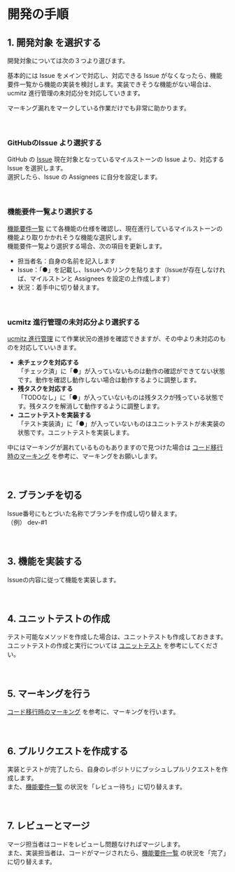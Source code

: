 # 開発の手順

## 1. 開発対象 を選択する

開発対象については次の３つより選びます。  

基本的には Issue をメインで対応し、対応できる Issue がなくなったら、機能要件一覧から機能の実装を検討します。実装できそうな機能がない場合は、ucmitz 進行管理の未対応分を対応していきます。

マーキング漏れをマークしている作業だけでも非常に助かります。

　
### GitHubのIssue より選択する
GitHub の [Issue](https://github.com/baserproject/ucmitz/issues) 現在対象となっているマイルストーンの Issue より、対応する Issue を選択します。  
選択したら、Issue の Assignees に自分を設定します。

　
### 機能要件一覧より選択する
[機能要件一覧](https://docs.google.com/spreadsheets/d/1YT5PuZQdDNU0wrZdqYbh74KuLSw1SIt4_EKwPWOfDKA/edit#gid=0) にて各機能の仕様を確認し、現在進行しているマイルストーンの機能より取りかかれそうな機能な選択します。  
機能要件一覧より選択する場合、次の項目を更新します。

- 担当者名：自身の名前を記入します
- Issue：「●」を記載し、Issueへのリンクを貼ります（Issueが存在しなければ、マイルストンと Assignees を設定の上作成します）
- 状況：着手中に切り替えます。

　
### ucmitz 進行管理の未対応分より選択する 
[ucmitz 進行管理](https://docs.google.com/spreadsheets/d/1EGxMk-dy8WIg2NmgOKsS_fBXqDB6oJky9M0mB7TADEk/edit#gid=938641024) にて作業状況の進捗を確認できますが、その中より未対応のものを対応していいきます。

 - **未チェックを対応する**  
 「チェック済」に「●」が入っていないものは動作の確認ができてない状態です。動作を確認し動作しない場合は動作するように調整します。
 - **残タスクを対応する**  
 「TODOなし」に「●」が入っていないものは残タスクが残っている状態です。残タスクを解消して動作するように調整します。
 - **ユニットテストを実装する**  
 「テスト実装済」に「●」が入っていないものはユニットテストが未実装の状態です。ユニットテストを実装します。
 
中にはマーキングが漏れているものもありますので見つけた場合は [コード移行時のマーキング](https://github.com/baserproject/ucmitz/blob/dev/docs/development/migration_rule.md#コード移行時のマーキング) を参考に、マーキングをお願いします。

　
## 2. ブランチを切る

Issue番号にもとづいた名称でブランチを作成し切り替えます。  
（例） dev-#1

　
## 3. 機能を実装する

Issueの内容に従って機能を実装します。

　
## 4. ユニットテストの作成

テスト可能なメソッドを作成した場合は、ユニットテストも作成しておきます。  
ユニットテストの作成と実行については [ユニットテスト](https://github.com/baserproject/ucmitz/blob/dev/docs/development/test/unittest.md) を参考にしてください。

　
## 5. マーキングを行う

[コード移行時のマーキング](https://github.com/baserproject/ucmitz/blob/dev/docs/development/migration_rule.md#コード移行時のマーキング) を参考に、マーキングを行います。

　 
## 6. プルリクエストを作成する

実装とテストが完了したら、自身のレポジトリにプッシュしプルリクエストを作成します。  
また、[機能要件一覧](https://docs.google.com/spreadsheets/d/1YT5PuZQdDNU0wrZdqYbh74KuLSw1SIt4_EKwPWOfDKA/edit#gid=0) の状況を「レビュー待ち」に切り替えます。

　
## 7. レビューとマージ

マージ担当者はコードをレビューし問題なければマージします。  
また、実装担当者は、コードがマージされたら、[機能要件一覧](https://docs.google.com/spreadsheets/d/1YT5PuZQdDNU0wrZdqYbh74KuLSw1SIt4_EKwPWOfDKA/edit#gid=0) の状況を「完了」に切り替えます。

　
